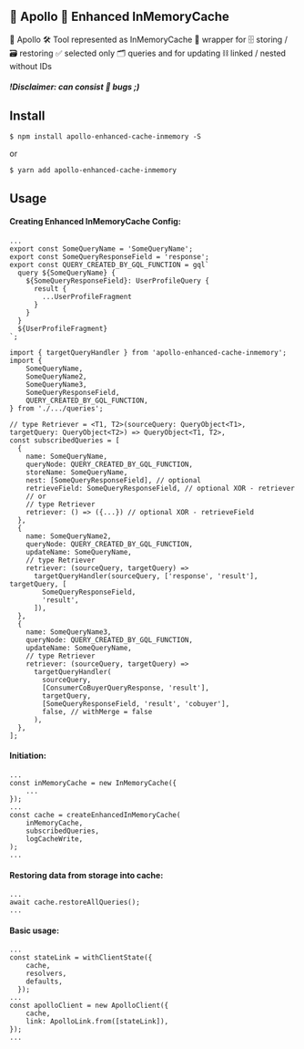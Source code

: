 ## 🚀‍‍ Apollo 🧙 Enhanced InMemoryCache

 🚀 Apollo 🛠‍ Tool represented as InMemoryCache 🧙 wrapper for 🗄 storing / 🗃 restoring ✅ selected only 🗂️ queries and for updating ⛓ linked / nested without IDs

##### !Disclaimer: can consist 🐛 bugs ;)

## Install

`$ npm install apollo-enhanced-cache-inmemory -S`

or

`$ yarn add apollo-enhanced-cache-inmemory`

## Usage

#### Creating Enhanced InMemoryCache Config:

```$xslt
...
export const SomeQueryName = 'SomeQueryName';
export const SomeQueryResponseField = 'response';
export const QUERY_CREATED_BY_GQL_FUNCTION = gql`
  query ${SomeQueryName} {
    ${SomeQueryResponseField}: UserProfileQuery {
      result {
        ...UserProfileFragment
      }
    }
  }
  ${UserProfileFragment}
`;
```

```$xslt
import { targetQueryHandler } from 'apollo-enhanced-cache-inmemory';
import {
    SomeQueryName,
    SomeQueryName2,
    SomeQueryName3,
    SomeQueryResponseField,
    QUERY_CREATED_BY_GQL_FUNCTION,
} from './.../queries';

// type Retriever = <T1, T2>(sourceQuery: QueryObject<T1>, targetQuery: QueryObject<T2>) => QueryObject<T1, T2>,
const subscribedQueries = [
  {
    name: SomeQueryName,
    queryNode: QUERY_CREATED_BY_GQL_FUNCTION,
    storeName: SomeQueryName,
    nest: [SomeQueryResponseField], // optional
    retrieveField: SomeQueryResponseField, // optional XOR - retriever
    // or 
    // type Retriever
    retriever: () => ({...}) // optional XOR - retrieveField
  },
  {
    name: SomeQueryName2,
    queryNode: QUERY_CREATED_BY_GQL_FUNCTION,
    updateName: SomeQueryName,
    // type Retriever
    retriever: (sourceQuery, targetQuery) =>
      targetQueryHandler(sourceQuery, ['response', 'result'], targetQuery, [
        SomeQueryResponseField,
        'result',
      ]),
  },
  {
    name: SomeQueryName3,
    queryNode: QUERY_CREATED_BY_GQL_FUNCTION,
    updateName: SomeQueryName,
    // type Retriever
    retriever: (sourceQuery, targetQuery) =>
      targetQueryHandler(
        sourceQuery,
        [ConsumerCoBuyerQueryResponse, 'result'],
        targetQuery,
        [SomeQueryResponseField, 'result', 'cobuyer'],
        false, // withMerge = false
      ),
  },
];
```

#### Initiation:

```
...
const inMemoryCache = new InMemoryCache({
    ...
});
...
const cache = createEnhancedInMemoryCache(
    inMemoryCache,
    subscribedQueries,
    logCacheWrite,
);
...
```

#### Restoring data from storage into cache:

```$xslt
...
await cache.restoreAllQueries();
...
```

#### Basic usage:

```$xslt
...
const stateLink = withClientState({
    cache,
    resolvers,
    defaults,
  });
...
const apolloClient = new ApolloClient({
    cache,
    link: ApolloLink.from([stateLink]),
});
...
```
